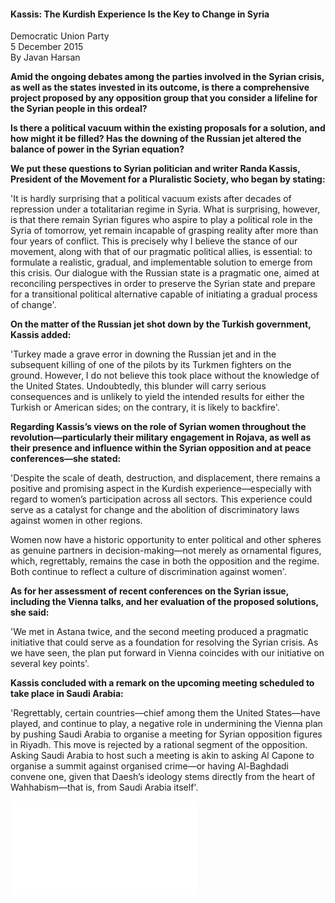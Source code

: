 <h4>Kassis: The Kurdish Experience Is the Key to Change in Syria</h4>

Democratic Union Party  
5 December 2015  
By Javan Harsan

<b>Amid the ongoing debates among the parties involved in the Syrian crisis, as well as the states invested in its outcome, is there a comprehensive project proposed by any opposition group that you consider a lifeline for the Syrian people in this ordeal?</b>

<b>Is there a political vacuum within the existing proposals for a solution, and how might it be filled? Has the downing of the Russian jet altered the balance of power in the Syrian equation?</b>

<b>We put these questions to Syrian politician and writer Randa Kassis, President of the Movement for a Pluralistic Society, who began by stating:</b>

'It is hardly surprising that a political vacuum exists after decades of repression under a totalitarian regime in Syria. What is surprising, however, is that there remain Syrian figures who aspire to play a political role in the Syria of tomorrow, yet remain incapable of grasping reality after more than four years of conflict. This is precisely why I believe the stance of our movement, along with that of our pragmatic political allies, is essential: to formulate a realistic, gradual, and implementable solution to emerge from this crisis. Our dialogue with the Russian state is a pragmatic one, aimed at reconciling perspectives in order to preserve the Syrian state and prepare for a transitional political alternative capable of initiating a gradual process of change'.

<b>On the matter of the Russian jet shot down by the Turkish government, Kassis added:</b>

'Turkey made a grave error in downing the Russian jet and in the subsequent killing of one of the pilots by its Turkmen fighters on the ground. However, I do not believe this took place without the knowledge of the United States. Undoubtedly, this blunder will carry serious consequences and is unlikely to yield the intended results for either the Turkish or American sides; on the contrary, it is likely to backfire'.

<b>Regarding Kassis’s views on the role of Syrian women throughout the revolution—particularly their military engagement in Rojava, as well as their presence and influence within the Syrian opposition and at peace conferences—she stated:</b>

'Despite the scale of death, destruction, and displacement, there remains a positive and promising aspect in the Kurdish experience—especially with regard to women’s participation across all sectors. This experience could serve as a catalyst for change and the abolition of discriminatory laws against women in other regions.

Women now have a historic opportunity to enter political and other spheres as genuine partners in decision-making—not merely as ornamental figures, which, regrettably, remains the case in both the opposition and the regime. Both continue to reflect a culture of discrimination against women'.

<b>As for her assessment of recent conferences on the Syrian issue, including the Vienna talks, and her evaluation of the proposed solutions, she said:</b>

'We met in Astana twice, and the second meeting produced a pragmatic initiative that could serve as a foundation for resolving the Syrian crisis. As we have seen, the plan put forward in Vienna coincides with our initiative on several key points'.

<b>Kassis concluded with a remark on the upcoming meeting scheduled to take place in Saudi Arabia:</b>

'Regrettably, certain countries—chief among them the United States—have played, and continue to play, a negative role in undermining the Vienna plan by pushing Saudi Arabia to organise a meeting for Syrian opposition figures in Riyadh.
This move is rejected by a rational segment of the opposition. Asking Saudi Arabia to host such a meeting is akin to asking Al Capone to organise a summit against organised crime—or having Al-Baghdadi convene one, given that Daesh’s ideology stems directly from the heart of Wahhabism—that is, from Saudi Arabia itself'.

![](60-PYD.pdf)
<p></p>

